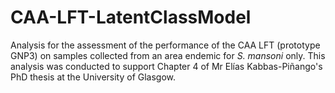# CAA-LFT-LatentClassModel

Analysis for the assessment of the performance of the CAA LFT (prototype GNP3) on samples collected from an area endemic for *S. mansoni* only. This analysis was conducted to support Chapter 4 of Mr Elías Kabbas-Piñango's PhD thesis at the University of Glasgow.

